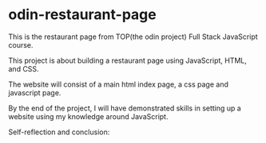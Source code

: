# odin-restaurant-page
This is the restaurant page from TOP(the odin project) Full Stack JavaScript course.

This project is about building a restaurant page using JavaScript, HTML, and CSS.

The website will consist of a main html index page, a css page and javascript page.

By the end of the project, I will have demonstrated skills in setting up a website using my knowledge around JavaScript.

Self-reflection and conclusion: 